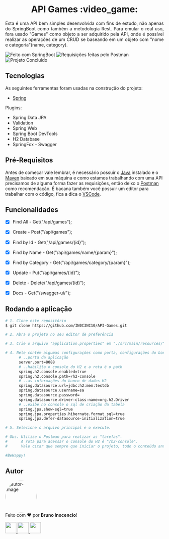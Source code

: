 <!-- Título -->
<h1 align="center" id="title">API Games :video_game:</h1>

<!-- Descrição -->
<p align="justify">
  Esta é uma API bem simples desenvolvida com fins de estudo, não apenas do SpringBoot como também a metodologia Rest. Para emular o real uso, fora usado "Games" como objeto a ser adquirido pela API, onde é possível realizar as operações de um CRUD se baseando em um objeto com "nome e categoria"(name, category).
</p>


<!-- Shield -->
<p>
	<img src="https://img.shields.io/badge/Made%20with-Spring Boot-6DB33F?style=for-the-badge&logo=spring&logoColor=6DB33F" title="Feito com SpringBoot" alt="Feito com SpringBoot"></img>
  <img src="https://img.shields.io/badge/Requests%20with-Postman-FF6C37?style=for-the-badge&logo=postman&logoColor=FF6C37" title="Requisições feitas pelo Postman" alt="Requisições feitas pelo Postman"></img>
  <!--<img src="https://img.shields.io/badge/Status-Working-F08705?style=for-the-badge" title="Status do Projeto: Trabalhando" alt="Projeto em Andamento"></img>-->
  <img src="https://img.shields.io/badge/Status-Done-blue?style=for-the-badge" title="Status do Projeto: Concluído" alt="Projeto Concluído"></img>
</p>


<!-- Tecnologias -->
<h2 align="left" id="tecnologias">Tecnologias</h2>

As seguintes ferramentas foram usadas na construção do projeto:

- [Spring](https://spring.io/)

Plugins:

- Spring Data JPA
- Validation
- Spring Web
- Spring Boot DevTools
- H2 Database
- SpringFox - Swagger


<!-- Pré-Requisitos -->
<h2 align="left" id="pre">Pré-Requisitos</h2>

Antes de começar vale lembrar, é necessário possuir o [Java](https://www.java.com/pt-BR/) instalado e o [Maven](https://maven.apache.org/download.cgi) baixado em sua máquina e como estamos trabalhando com uma API precisamos de alguma forma fazer as requisições, então deixo o [Postman](https://www.postman.com/downloads/) como recomendação. É bacana também você possuir um editor para trabalhar com o código, fica a dica o [VSCode](https://code.visualstudio.com/download).


<!-- Features -->
<h2 align="left" id="conteúdo">Funcionalidades</h2>

- [x] Find All - Get("/api/games");
- [x] Create - Post("/api/games");
- [x] Find by Id - Get("/api/games/{id}");
- [x] Find by Name - Get("/api/games/name/{param}");
- [x] Find by Category - Get("/api/games/category/{param}");
- [x] Update - Put("/api/games/{id}");
- [x] Delete - Delete("/api/games/{id}");
- [x] Docs - Get("/swagger-ui/");


<!-- Executando o programa -->
<h2 align="left" id="run">Rodando a aplicação</h2>

```bash
# 1. Clone este repositório
$ git clone https://github.com/IN0C3NC10/API-Games.git

# 2. Abra o projeto no seu editor de preferência

# 3. Crie o arquivo "application.properties" em "./src/main/resources/"

# 4. Nele contém algumas configurações como porta, configurações do banco e etc, segue os dados presentes no meu:
      # ..porta da aplicação
      server.port=8088
      # ..habilita o console do H2 e a rota é o path
      spring.h2.console.enabled=true
      spring.h2.console.path=/h2-console
      # ..as informações do banco de dados H2
      spring.datasource.url=jdbc:h2:mem:testdb
      spring.datasource.username=sa
      spring.datasource.password=
      spring.datasource.driver-class-name=org.h2.Driver
      # ..exibe no console o sql de criação da tabela
      spring.jpa.show-sql=true
      spring.jpa.properties.hibernate.format_sql=true
      spring.jpa.defer-datasource-initialization=true

# 5. Selecione o arquivo principal e o execute.

# Obs. Utilize o Postman para realizar as "tarefas".
#      A rota para acessar o console do H2 é "/h2-console".
#      Vale citar que sempre que iniciar o projeto, todo o conteúdo anterior é deletado e os 2 objetos na "main" são inseridos.

#BeHappy!
```

<!-- Autor -->
<h2 align="left" id="autor">Autor</h2>
<p>
	<a href="https://github.com/IN0C3NC10">
		<img style="border-radius: 50%;" src="https://avatars.githubusercontent.com/u/73368174?v=4" width="100px;" alt="autor-image" title="IN0C3NC10"/>
	</a>
	<br />
	Feito com ❤️ por <strong>Bruno Inocencio</strong>!
</p>

<p align="left">
  <!-- Outlook -->
  <a href="mailto:bruno.inocencio@fatec.sp.gov.br" alt="Outlook" target="_blank">
    <img height="35" src="https://img.shields.io/badge/Outlook-00001a?style=for-the-badge&logo=microsoft-outlook&logoColor=0078D4" />
  </a>
  <!-- Linkedin -->
  <a href="https://cutt.ly/nQlVjQV" alt="Linkedin" target="_blank">
    <img height="35" src="https://img.shields.io/badge/-LinkedIn-00001a?style=for-the-badge&logo=linkedin&logoColor=%230077B5" />
  </a>
  <!-- GitHub -->
  <a href="https://github.com/IN0C3NC10" alt="GitHub" target="_blank">
    <img height="35" src="https://img.shields.io/badge/GitHub-100000?style=for-the-badge&logo=github&logoColor=white" />
  </a>
</p>
